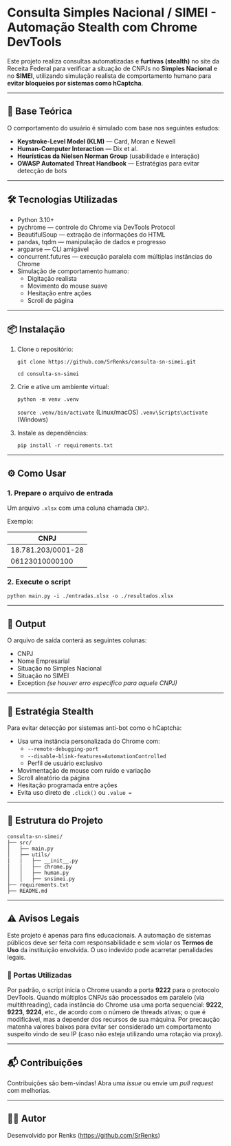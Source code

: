 # Consulta Simples Nacional / SIMEI - Automação Stealth com Chrome DevTools

Este projeto realiza consultas automatizadas e **furtivas (stealth)** no site da Receita Federal para verificar a situação de CNPJs no **Simples Nacional** e no **SIMEI**, utilizando simulação realista de comportamento humano para **evitar bloqueios por sistemas como hCaptcha**.

---

## 🧠 Base Teórica

O comportamento do usuário é simulado com base nos seguintes estudos:

- **Keystroke-Level Model (KLM)** — Card, Moran e Newell  
- **Human-Computer Interaction** — Dix et al.  
- **Heurísticas da Nielsen Norman Group** (usabilidade e interação)  
- **OWASP Automated Threat Handbook** — Estratégias para evitar detecção de bots  

---

## 🛠️ Tecnologias Utilizadas

- Python 3.10+
- pychrome — controle do Chrome via DevTools Protocol
- BeautifulSoup — extração de informações do HTML
- pandas, tqdm — manipulação de dados e progresso
- argparse — CLI amigável
- concurrent.futures — execução paralela com múltiplas instâncias do Chrome
- Simulação de comportamento humano:
  - Digitação realista
  - Movimento do mouse suave
  - Hesitação entre ações
  - Scroll de página

---

## 📦 Instalação

1. Clone o repositório:

    ```git clone https://github.com/SrRenks/consulta-sn-simei.git```

    ```cd consulta-sn-simei```

2. Crie e ative um ambiente virtual:

    ```python -m venv .venv```
    
    ```source .venv/bin/activate```  (Linux/macOS)
    ```.venv\Scripts\activate``` (Windows)
    

3. Instale as dependências:

    ```pip install -r requirements.txt```

---

## ⚙️ Como Usar

### 1. Prepare o arquivo de entrada

Um arquivo `.xlsx` com uma coluna chamada `CNPJ`.

Exemplo:

| CNPJ             |
|------------------|
| 18.781.203/0001-28 |
| 06123010000100     |

### 2. Execute o script

    python main.py -i ./entradas.xlsx -o ./resultados.xlsx

---

## 📄 Output

O arquivo de saída conterá as seguintes colunas:

- CNPJ
- Nome Empresarial
- Situação no Simples Nacional
- Situação no SIMEI
- Exception *(se houver erro específico para aquele CNPJ)*

---

## 🧪 Estratégia Stealth

Para evitar detecção por sistemas anti-bot como o hCaptcha:

- Usa uma instância personalizada do Chrome com:
  - `--remote-debugging-port`
  - `--disable-blink-features=AutomationControlled`
  - Perfil de usuário exclusivo
- Movimentação de mouse com ruído e variação
- Scroll aleatório da página
- Hesitação programada entre ações
- Evita uso direto de `.click()` ou `.value =`

---

## 🧩 Estrutura do Projeto

    consulta-sn-simei/
    ├── src/
    │   ├── main.py
    │   ├── utils/
    |   |   ├── __init__.py
    │   │   ├── chrome.py
    │   │   ├── human.py
    │   │   ├── snsimei.py
    ├── requirements.txt
    ├── README.md

---

## ⚠️ Avisos Legais

Este projeto é apenas para fins educacionais. A automação de sistemas públicos deve ser feita com responsabilidade e sem violar os **Termos de Uso** da instituição envolvida. O uso indevido pode acarretar penalidades legais.

### 🔌 Portas Utilizadas

Por padrão, o script inicia o Chrome usando a porta **9222** para o protocolo DevTools. Quando múltiplos CNPJs são processados em paralelo (via multithreading), cada instância do Chrome usa uma porta sequencial: **9222**, **9223**, **9224**, etc., de acordo com o número de threads ativas; o que é modificável, mas a depender dos recursos de sua máquina. Por precaução matenha valores baixos para evitar ser considerado um comportamento suspeito vindo de seu IP (caso não esteja utilizando uma rotação via proxy).

---

## 📬 Contribuições

Contribuições são bem-vindas! Abra uma *issue* ou envie um *pull request* com melhorias.

---

## 🧑‍💻 Autor

Desenvolvido por Renks (https://github.com/SrRenks)
